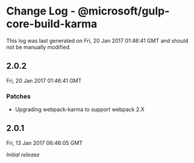 # Change Log - @microsoft/gulp-core-build-karma

This log was last generated on Fri, 20 Jan 2017 01:46:41 GMT and should not be manually modified.

## 2.0.2
Fri, 20 Jan 2017 01:46:41 GMT

### Patches

- Upgrading webpack-karma to support webpack 2.X

## 2.0.1
Fri, 13 Jan 2017 06:46:05 GMT

*Initial release*

